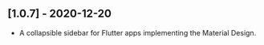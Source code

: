 ## [1.0.7] - 2020-12-20

* A collapsible sidebar for Flutter apps implementing the Material Design.
